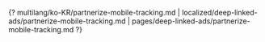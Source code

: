 {? multilang/ko-KR/partnerize-mobile-tracking.md | localized/deep-linked-ads/partnerize-mobile-tracking.md | pages/deep-linked-ads/partnerize-mobile-tracking.md ?}
